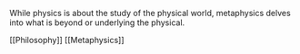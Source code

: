 While physics is about the study of the physical world, metaphysics delves into what is beyond or underlying the physical.

[[Philosophy]]
[[Metaphysics]]
